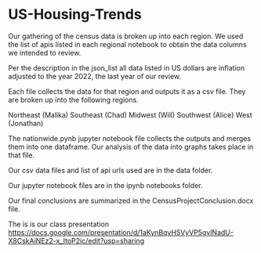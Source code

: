 # US-Housing-Trends
Our gathering of the census data is broken up into each region. We used the list of apis listed in each regional notebook to
obtain the data columns we intended to review.

Per the description in the json_list all data listed in US dollars are inflation adjusted to the year 2022,
the last year of our review.

Each file collects the data for that region and outputs it as a csv file. They are broken up into the following regions.

Northeast (Malika)
Southeast (Chad)
Midwest (Will)
Southwest (Alice)
West (Jonathan)

The nationwide.pynb jupyter notebook file collects the outputs and merges them into one dataframe.
Our analysis of the data into graphs takes place in that file.

Our csv data files and list of api urls used are in the data folder.

Our jupyter notebook files are in the ipynb notebooks folder.

Our final conclusions are summarized in the CensusProjectConclusion.docx file.

The is is our class presentation <https://docs.google.com/presentation/d/1aKynBqvH5VyVP5gylNadU-X8CskAiNEz2-x_ItoP2ic/edit?usp=sharing>
